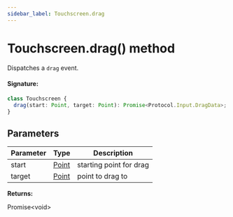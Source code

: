 ```yaml
---
sidebar_label: Touchscreen.drag
---
```


# Touchscreen.drag() method

Dispatches a `drag` event.

#### Signature:

```typescript
class Touchscreen {
  drag(start: Point, target: Point): Promise<Protocol.Input.DragData>;
}
```

## Parameters

| Parameter | Type                          | Description             |
| --------- | ----------------------------- | ----------------------- |
| start     | [Point](./puppeteer.point.md) | starting point for drag |
| target    | [Point](./puppeteer.point.md) | point to drag to        |

**Returns:**

Promise&lt;void&gt;
